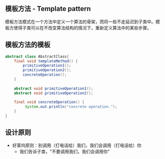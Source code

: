 ## 模板方法 - Template pattern

模板方法模式在一个方法中定义一个算法的骨架，而将一些不走延迟到子类中。模板方使得子类可以在不改变算法结构的情况下，重新定义算法中的某些步骤。

## 模板方法的模板

```Java
abstract class AbstractClass{
    final void templateMethod() {
        primitiveOperation1();
        primitiveOperation2();
        concreteOperation();
    }
    
    abstract void primitiveOperation1();
    abstract void primitiveOperation2();
    
    final void concreteOperation() {
         System.out.println("concrete operation.");
    }
}
```

## 设计原则

- 好莱坞原则：别调用（打电话给）我们，我们会调用（打电话给）你
    - 我们告诉子类，"不要调用我们，我们会调用你"